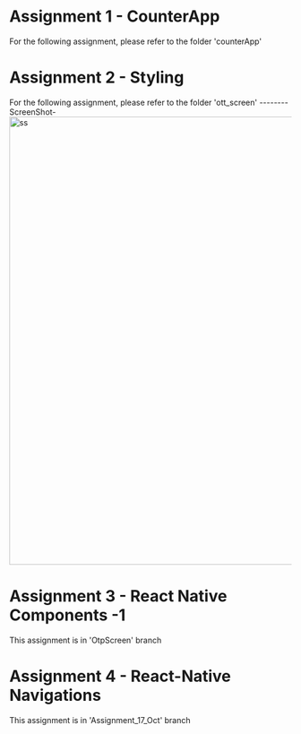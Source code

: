 # Assignment 1 - CounterApp
For the following assignment, please refer to the folder 'counterApp'

# Assignment 2 - Styling
For the following assignment, please refer to the folder 'ott_screen'
  --------ScreenShot-
<img height="800" alt="ss" src="https://user-images.githubusercontent.com/85740535/195336379-688985f3-3ade-4851-ac33-2d55643ee1a2.png">


# Assignment 3 - React Native Components -1
This assignment is in 'OtpScreen' branch

# Assignment 4 - React-Native Navigations
This assignment is in 'Assignment_17_Oct' branch
